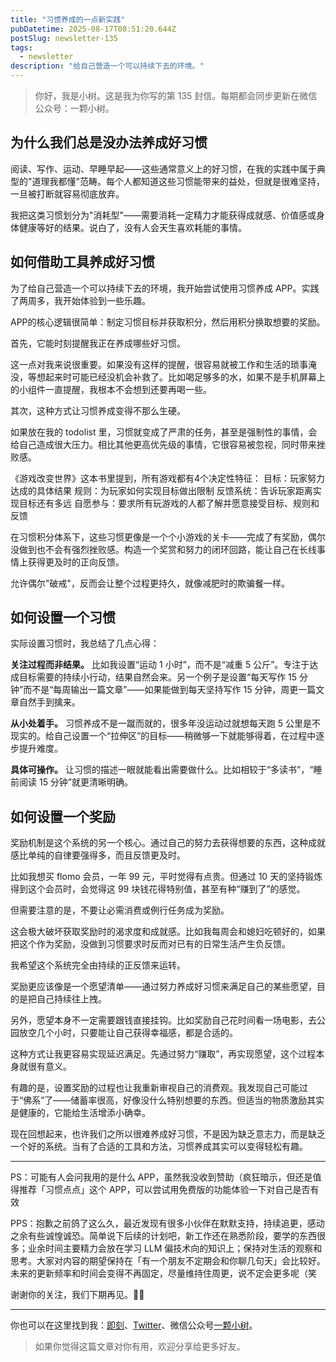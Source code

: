 ```yaml
---
title: "习惯养成的一点新实践"
pubDatetime: 2025-08-17T08:51:20.644Z
postSlug: newsletter-135
tags:
  - newsletter
description: "给自己营造一个可以持续下去的环境。"
---
```


> 你好，我是小树。这是我为你写的第 135 封信。每期都会同步更新在微信公众号：一颗小树。

## 为什么我们总是没办法养成好习惯

阅读、写作、运动、早睡早起——这些通常意义上的好习惯，在我的实践中属于典型的"道理我都懂"范畴。每个人都知道这些习惯能带来的益处，但就是很难坚持，一旦被打断就容易彻底放弃。

我把这类习惯划分为"消耗型"——需要消耗一定精力才能获得成就感、价值感或身体健康等好的结果。说白了，没有人会天生喜欢耗能的事情。

## 如何借助工具养成好习惯

为了给自己营造一个可以持续下去的环境，我开始尝试使用习惯养成 APP。实践了两周多，我开始体验到一些乐趣。

APP的核心逻辑很简单：制定习惯目标并获取积分，然后用积分换取想要的奖励。

首先，它能时刻提醒我正在养成哪些好习惯。

这一点对我来说很重要。如果没有这样的提醒，很容易就被工作和生活的琐事淹没，等想起来时可能已经没机会补救了。比如喝足够多的水，如果不是手机屏幕上的小组件一直提醒，我根本不会想到还要再喝一些。

其次，这种方式让习惯养成变得不那么生硬。

如果放在我的 todolist 里，习惯就变成了严肃的任务，甚至是强制性的事情，会给自己造成很大压力。相比其他更高优先级的事情，它很容易被忽视，同时带来挫败感。

《游戏改变世界》这本书里提到，所有游戏都有4个决定性特征：
目标：玩家努力达成的具体结果
规则：为玩家如何实现目标做出限制
反馈系统：告诉玩家距离实现目标还有多远
自愿参与：要求所有玩游戏的人都了解并愿意接受目标、规则和反馈

在习惯积分体系下，这些习惯更像是一个个小游戏的关卡——完成了有奖励，偶尔没做到也不会有强烈挫败感。构造一个奖赏和努力的闭环回路，能让自己在长线事情上获得更及时的正向反馈。

允许偶尔"破戒"，反而会让整个过程更持久，就像减肥时的欺骗餐一样。

## 如何设置一个习惯

实际设置习惯时，我总结了几点心得：

**关注过程而非结果。** 比如我设置“运动 1 小时”，而不是“减重 5 公斤”。专注于达成目标需要的持续小行动，结果自然会来。另一个例子是设置“每天写作 15 分钟”而不是“每周输出一篇文章”——如果能做到每天坚持写作 15 分钟，周更一篇文章自然手到擒来。

**从小处着手。** 习惯养成不是一蹴而就的，很多年没运动过就想每天跑 5 公里是不现实的。给自己设置一个“拉伸区”的目标——稍微够一下就能够得着，在过程中逐步提升难度。

**具体可操作。** 让习惯的描述一眼就能看出需要做什么。比如相较于“多读书”，“睡前阅读 15 分钟”就更清晰明确。

## 如何设置一个奖励

奖励机制是这个系统的另一个核心。通过自己的努力去获得想要的东西，这种成就感比单纯的自律要强得多，而且反馈更及时。

比如我想买 flomo 会员，一年 99 元，平时觉得有点贵。但通过 10 天的坚持锻炼得到这个会员时，会觉得这 99 块钱花得特别值，甚至有种“赚到了”的感觉。

但需要注意的是，不要让必需消费或例行任务成为奖励。

这会极大破坏获取奖励时的渴求度和成就感。比如我每周会和媳妇吃顿好的，如果把这个作为奖励，没做到习惯要求时反而对已有的日常生活产生负反馈。

我希望这个系统完全由持续的正反馈来运转。

奖励更应该像是一个愿望清单——通过努力养成好习惯来满足自己的某些愿望，目的是把自己持续往上拽。

另外，愿望本身不一定需要跟钱直接挂钩。比如奖励自己花时间看一场电影，去公园放空几个小时，只要能让自己获得幸福感，都是合适的。

这种方式让我更容易实现延迟满足。先通过努力“赚取”，再实现愿望，这个过程本身就很有意义。

有趣的是，设置奖励的过程也让我重新审视自己的消费观。我发现自己可能过于“佛系”了——储蓄率很高，好像没什么特别想要的东西。但适当的物质激励其实是健康的，它能给生活增添小确幸。

现在回想起来，也许我们之所以很难养成好习惯，不是因为缺乏意志力，而是缺乏一个好的系统。当有了合适的工具和方法，习惯养成其实可以变得轻松有趣。

---

PS：可能有人会问我用的是什么 APP，虽然我没收到赞助（疯狂暗示，但还是值得推荐「习惯点点」这个 APP，可以尝试用免费版的功能体验一下对自己是否有效

PPS：抱歉之前鸽了这么久，最近发现有很多小伙伴在默默支持，持续追更，感动之余有些诚惶诚恐。简单说下后续的计划吧，新工作还在熟悉阶段，要学的东西很多；业余时间主要精力会放在学习 LLM 偏技术向的知识上；保持对生活的观察和思考。大家对内容的期望保持在「有一个朋友不定期会和你聊几句天」会比较好。未来的更新频率和时间会变得不再固定，尽量维持住周更，说不定会更多呢（笑

谢谢你的关注，我们下期再见。👋🏻

---

你也可以在这里找到我：[即刻](https://okjk.co/3Vsn5T)、[Twitter](https://twitter.com/yeshu_in_future)、微信公众号[一颗小树](https://weixin.sogou.com/weixin?query=a_warm_tree)。

> 如果你觉得这篇文章对你有用，欢迎分享给更多好友。

